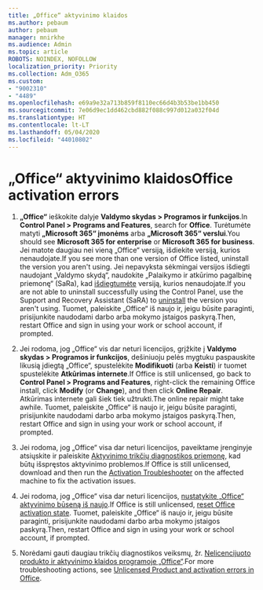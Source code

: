 ```yaml
---
title: „Office“ aktyvinimo klaidos
ms.author: pebaum
author: pebaum
manager: mnirkhe
ms.audience: Admin
ms.topic: article
ROBOTS: NOINDEX, NOFOLLOW
localization_priority: Priority
ms.collection: Adm_O365
ms.custom:
- "9002310"
- "4489"
ms.openlocfilehash: e69a9e32a713b859f8110ec66d4b3b53be1bb450
ms.sourcegitcommit: 7e06d9ec1dd462cbd882f088c997d012a032f04d
ms.translationtype: HT
ms.contentlocale: lt-LT
ms.lasthandoff: 05/04/2020
ms.locfileid: "44010802"
---
```

# <a name="office-activation-errors"></a><span data-ttu-id="27c0c-102">„Office“ aktyvinimo klaidos</span><span class="sxs-lookup"><span data-stu-id="27c0c-102">Office activation errors</span></span>

1. <span data-ttu-id="27c0c-103">**„Office“** ieškokite dalyje **Valdymo skydas > Programos ir funkcijos**.</span><span class="sxs-lookup"><span data-stu-id="27c0c-103">In **Control Panel > Programs and Features**, search for **Office**.</span></span> <span data-ttu-id="27c0c-104">Turėtumėte matyti **„Microsoft 365“ įmonėms** arba **„Microsoft 365“ verslui**.</span><span class="sxs-lookup"><span data-stu-id="27c0c-104">You should see **Microsoft 365 for enterprise** or **Microsoft 365 for business**.</span></span> <span data-ttu-id="27c0c-105">Jei matote daugiau nei vieną „Office“ versiją, išdiekite versiją, kurios nenaudojate.</span><span class="sxs-lookup"><span data-stu-id="27c0c-105">If you see more than one version of Office listed, uninstall the version you aren't using.</span></span> <span data-ttu-id="27c0c-106">Jei nepavyksta sėkmingai versijos išdiegti naudojant „Valdymo skydą“, naudokite „Palaikymo ir atkūrimo pagalbinę priemonę“ (SaRa), kad [išdiegtumėte](https://aka.ms/SARA-OfficeUninstall-Alchemy) versiją, kurios nenaudojate.</span><span class="sxs-lookup"><span data-stu-id="27c0c-106">If you are not able to uninstall successfully using the Control Panel, use the Support and Recovery Assistant (SaRA) to [uninstall](https://aka.ms/SARA-OfficeUninstall-Alchemy) the version you aren't using.</span></span> <span data-ttu-id="27c0c-107">Tuomet, paleiskite „Office“ iš naujo ir, jeigu būsite paraginti, prisijunkite naudodami darbo arba mokymo įstaigos paskyrą.</span><span class="sxs-lookup"><span data-stu-id="27c0c-107">Then, restart Office and sign in using your work or school account, if prompted.</span></span> 

2. <span data-ttu-id="27c0c-108">Jei rodoma, jog „Office“ vis dar neturi licencijos, grįžkite į **Valdymo skydas > Programos ir funkcijos**, dešiniuoju pelės mygtuku paspauskite likusią įdiegtą „Office“, spustelėkite **Modifikuoti** (arba **Keisti**) ir tuomet spustelėkite **Atkūrimas internete**.</span><span class="sxs-lookup"><span data-stu-id="27c0c-108">If Office is still unlicensed, go back to **Control Panel > Programs and Features**, right-click the remaining Office install, click **Modify** (or **Change**), and then click **Online Repair**.</span></span> <span data-ttu-id="27c0c-109">Atkūrimas internete gali šiek tiek užtrukti.</span><span class="sxs-lookup"><span data-stu-id="27c0c-109">The online repair might take awhile.</span></span> <span data-ttu-id="27c0c-110">Tuomet, paleiskite „Office“ iš naujo ir, jeigu būsite paraginti, prisijunkite naudodami darbo arba mokymo įstaigos paskyrą.</span><span class="sxs-lookup"><span data-stu-id="27c0c-110">Then, restart Office and sign in using your work or school account, if prompted.</span></span> 

3. <span data-ttu-id="27c0c-111">Jei rodoma, jog „Office“ visa dar neturi licencijos, paveiktame įrenginyje atsiųskite ir paleiskite [Aktyvinimo trikčių diagnostikos priemonę](https://aka.ms/SARA-OfficeActivation-Alchemy), kad būtų išspręstos aktyvinimo problemos.</span><span class="sxs-lookup"><span data-stu-id="27c0c-111">If Office is still unlicensed, download and then run the [Activation Troubleshooter](https://aka.ms/SARA-OfficeActivation-Alchemy) on the affected machine to fix the activation issues.</span></span> 

4. <span data-ttu-id="27c0c-112">Jei rodoma, jog „Office“ visa dar neturi licencijos, [nustatykite „Office“ aktyvinimo būseną iš naujo](https://docs.microsoft.com/office365/troubleshoot/activation/reset-office-365-proplus-activation-state).</span><span class="sxs-lookup"><span data-stu-id="27c0c-112">If Office is still unlicensed, [reset Office activation state](https://docs.microsoft.com/office365/troubleshoot/activation/reset-office-365-proplus-activation-state).</span></span> <span data-ttu-id="27c0c-113">Tuomet, paleiskite „Office“ iš naujo ir, jeigu būsite paraginti, prisijunkite naudodami darbo arba mokymo įstaigos paskyrą.</span><span class="sxs-lookup"><span data-stu-id="27c0c-113">Then, restart Office and sign in using your work or school account, if prompted.</span></span>  

5. <span data-ttu-id="27c0c-114">Norėdami gauti daugiau trikčių diagnostikos veiksmų, žr. [Nelicencijuoto produkto ir aktyvinimo klaidos programoje „Office“](https://support.office.com/article/unlicensed-product-and-activation-errors-in-office-0d23d3c0-c19c-4b2f-9845-5344fedc4380).</span><span class="sxs-lookup"><span data-stu-id="27c0c-114">For more troubleshooting actions, see [Unlicensed Product and activation errors in Office](https://support.office.com/article/unlicensed-product-and-activation-errors-in-office-0d23d3c0-c19c-4b2f-9845-5344fedc4380).</span></span>
